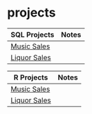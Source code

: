 # projects

|SQL Projects                           | Notes        |
| --------------------------------------|:------------------------:|
| [Music Sales]() |                       |
| [Liquor Sales]()|                       |   


|R Projects                           | Notes        |
| --------------------------------------|:------------------------:|
| [Music Sales]() |                       |
| [Liquor Sales]()|                       |   
